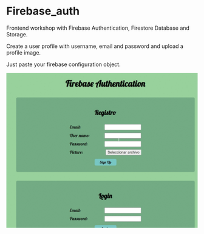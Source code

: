 # Firebase_auth

Frontend workshop with Firebase Authentication, Firestore Database and Storage.

Create a user profile with username, email and password and upload a profile image.

Just paste your firebase configuration object.

![img](/assets/gif_firebase.gif)
